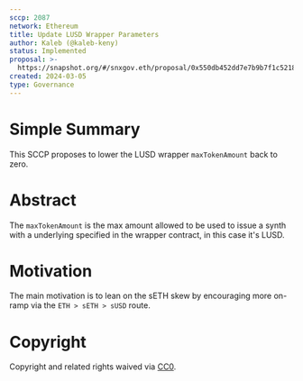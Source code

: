 ```yaml
---
sccp: 2087
network: Ethereum
title: Update LUSD Wrapper Parameters
author: Kaleb (@kaleb-keny)
status: Implemented
proposal: >-
  https://snapshot.org/#/snxgov.eth/proposal/0x550db452dd7e7b9b7f1c52181dc8e8d68ba15b9b2809be9d1f0e2e42ed65da1c
created: 2024-03-05
type: Governance
---
```


# Simple Summary

This SCCP proposes to lower the LUSD wrapper `maxTokenAmount` back to zero.

# Abstract

The `maxTokenAmount` is the max amount allowed to be used to issue a synth with a underlying specified in the wrapper contract, in this case it's LUSD.

# Motivation

The main motivation is to lean on the sETH skew by encouraging more on-ramp via the `ETH > sETH > sUSD` route. 

# Copyright

Copyright and related rights waived via [CC0](https://creativecommons.org/publicdomain/zero/1.0/).


